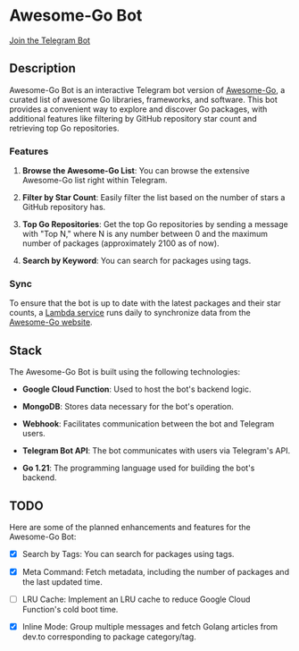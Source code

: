# Awesome-Go Bot

[Join the Telegram Bot](https://t.me/awsmgo_bot)

## Description

Awesome-Go Bot is an interactive Telegram bot version of [Awesome-Go](https://awesome-go.com), a curated list of awesome Go libraries, frameworks, and software. This bot provides a convenient way to explore and discover Go packages, with additional features like filtering by GitHub repository star count and retrieving top Go repositories.

### Features

1. **Browse the Awesome-Go List**: You can browse the extensive Awesome-Go list right within Telegram.

2. **Filter by Star Count**: Easily filter the list based on the number of stars a GitHub repository has.

3. **Top Go Repositories**: Get the top Go repositories by sending a message with "Top N," where N is any number between 0 and the maximum number of packages (approximately 2100 as of now).

4. **Search by Keyword**: You can search for packages using tags.


### Sync

To ensure that the bot is up to date with the latest packages and their star counts, a [Lambda service](https://github.com/samirkape/awesome-go-sync) runs daily to synchronize data from the [Awesome-Go website](https://awesome-go.com).

## Stack

The Awesome-Go Bot is built using the following technologies:

- **Google Cloud Function**: Used to host the bot's backend logic.

- **MongoDB**: Stores data necessary for the bot's operation.

- **Webhook**: Facilitates communication between the bot and Telegram users.

- **Telegram Bot API**: The bot communicates with users via Telegram's API.

- **Go 1.21**: The programming language used for building the bot's backend.

## TODO

Here are some of the planned enhancements and features for the Awesome-Go Bot:

- [x] Search by Tags: You can search for packages using tags.

- [x] Meta Command: Fetch metadata, including the number of packages and the last updated time.

- [ ] LRU Cache: Implement an LRU cache to reduce Google Cloud Function's cold boot time.

- [x] Inline Mode: Group multiple messages and fetch Golang articles from dev.to corresponding to package category/tag.

